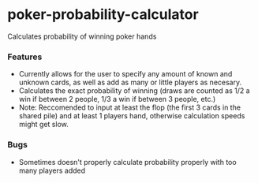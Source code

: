 # poker-probability-calculator
Calculates probability of winning poker hands

### Features
- Currently allows for the user to specify any amount of known and unknown cards, as well as add as many or little players as necesary.
- Calculates the exact probability of winning (draws are counted as 1/2 a win if between 2 people, 1/3 a win if between 3 people, etc.)
- Note: Reccomended to input at least the flop (the first 3 cards in the shared pile) and at least 1 players hand, otherwise calculation speeds might get slow.

### Bugs
- Sometimes doesn't properly calculate probability properly with too many players added
